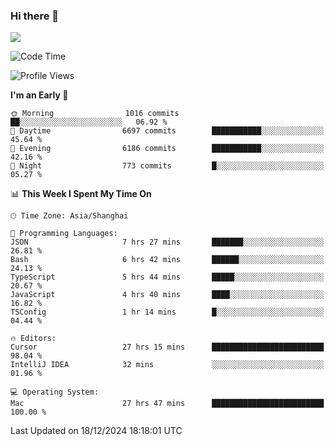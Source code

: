 ### Hi there 👋

<!--
**JJAYCHEN1e/jjaychen1e** is a ✨ _special_ ✨ repository because its `README.md` (this file) appears on your GitHub profile.

Here are some ideas to get you started:

- 🔭 I’m currently working on ...
- 🌱 I’m currently learning ...
- 👯 I’m looking to collaborate on ...
- 🤔 I’m looking for help with ...
- 💬 Ask me about ...
- 📫 How to reach me: ...
- 😄 Pronouns: ...
- ⚡ Fun fact: ...
-->

[![](https://github-readme-stats.vercel.app/api?username=jjaychen1e&show_icons=true)](https://github.com/jjaychen1e/github-readme-stats?count_private=true)

<!--START_SECTION:waka-->
![Code Time](http://img.shields.io/badge/Code%20Time-1%2C673%20hrs%2017%20mins-blue)

![Profile Views](http://img.shields.io/badge/Profile%20Views-1-blue)

**I'm an Early 🐤** 

```text
🌞 Morning                1016 commits        ██░░░░░░░░░░░░░░░░░░░░░░░   06.92 % 
🌆 Daytime                6697 commits        ███████████░░░░░░░░░░░░░░   45.64 % 
🌃 Evening                6186 commits        ███████████░░░░░░░░░░░░░░   42.16 % 
🌙 Night                  773 commits         █░░░░░░░░░░░░░░░░░░░░░░░░   05.27 % 
```


📊 **This Week I Spent My Time On** 

```text
🕑︎ Time Zone: Asia/Shanghai

💬 Programming Languages: 
JSON                     7 hrs 27 mins       ███████░░░░░░░░░░░░░░░░░░   26.81 % 
Bash                     6 hrs 42 mins       ██████░░░░░░░░░░░░░░░░░░░   24.13 % 
TypeScript               5 hrs 44 mins       █████░░░░░░░░░░░░░░░░░░░░   20.67 % 
JavaScript               4 hrs 40 mins       ████░░░░░░░░░░░░░░░░░░░░░   16.82 % 
TSConfig                 1 hr 14 mins        █░░░░░░░░░░░░░░░░░░░░░░░░   04.44 % 

🔥 Editors: 
Cursor                   27 hrs 15 mins      █████████████████████████   98.04 % 
IntelliJ IDEA            32 mins             ░░░░░░░░░░░░░░░░░░░░░░░░░   01.96 % 

💻 Operating System: 
Mac                      27 hrs 47 mins      █████████████████████████   100.00 % 
```


 Last Updated on 18/12/2024 18:18:01 UTC
<!--END_SECTION:waka-->
